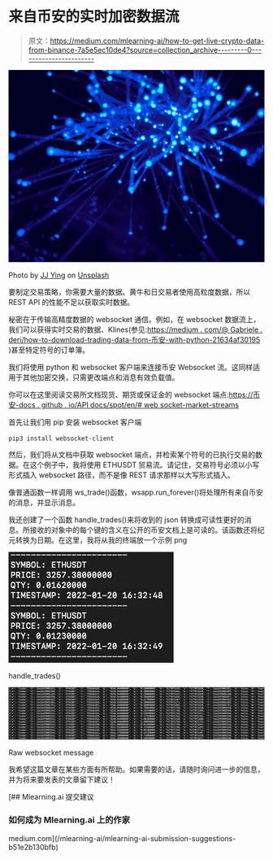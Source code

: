 # 来自币安的实时加密数据流

> 原文：<https://medium.com/mlearning-ai/how-to-get-live-crypto-data-from-binance-7a5e5ec10de4?source=collection_archive---------0----------------------->

![](img/dd264b27613cb6900f92782c903fc520.png)

Photo by [JJ Ying](https://unsplash.com/@jjying?utm_source=medium&utm_medium=referral) on [Unsplash](https://unsplash.com?utm_source=medium&utm_medium=referral)

要制定交易策略，你需要大量的数据。黄牛和日交易者使用高粒度数据，所以 REST API 的性能不足以获取实时数据。

秘密在于传输高精度数据的 websocket 通信。例如，在 websocket 数据流上，我们可以获得实时交易的数据、Klines(参见:[https://medium . com/@ Gabriele . deri/how-to-download-trading-data-from-币安-with-python-21634af30195](/@gabriele.deri/how-to-download-trading-data-from-binance-with-python-21634af30195) )甚至特定符号的订单簿。

我们将使用 python 和 websocket 客户端来连接币安 Websocket 流。这同样适用于其他加密交换，只需更改端点和消息有效负载值。

你可以在这里阅读交易所文档现货、期货或保证金的 websocket 端点:[https://币安-docs . github . io/API docs/spot/en/# web socket-market-streams](https://binance-docs.github.io/apidocs/spot/en/#websocket-market-streams)

首先让我们用 pip 安装 websocket 客户端

```
pip3 install websocket-client
```

然后，我们将从文档中获取 websocket 端点，并检索某个符号的已执行交易的数据。在这个例子中，我将使用 ETHUSDT 贸易流。请记住，交易符号必须以小写形式插入 websocket 路径，而不是像 REST 请求那样以大写形式插入。

像普通函数一样调用 ws_trade()函数，wsapp.run_forever()将处理所有来自币安的消息，并显示消息。

我还创建了一个函数 handle_trades()来将收到的 json 转换成可读性更好的消息。所接收的对象中的每个键的含义在公开的币安文档上是可读的。该函数还将纪元转换为日期。在这里，我将从我的终端放一个示例 png

![](img/bd981a328225b4b5cb7fa043b6ee0ef1.png)

handle_trades()

![](img/1ffb042cf7dca5c55787dd5eca46332a.png)

Raw websocket message

我希望这篇文章在某些方面有所帮助。如果需要的话，请随时询问进一步的信息，并为将来要发表的文章留下建议！

[](/mlearning-ai/mlearning-ai-submission-suggestions-b51e2b130bfb) [## Mlearning.ai 提交建议

### 如何成为 Mlearning.ai 上的作家

medium.com](/mlearning-ai/mlearning-ai-submission-suggestions-b51e2b130bfb)